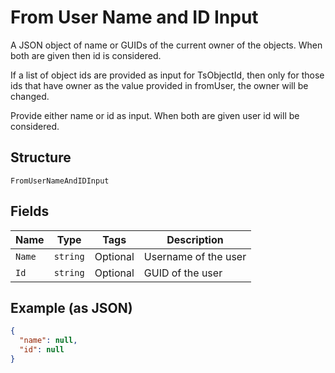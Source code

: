 
# From User Name and ID Input

A JSON object of name or GUIDs of the current owner of the objects. When both are given then id is considered.

If a list of object ids are provided as input for TsObjectId, then only for those ids that have owner as the value provided in fromUser, the owner will be changed.

Provide either name or id as input. When both are given user id will be considered.

## Structure

`FromUserNameAndIDInput`

## Fields

| Name | Type | Tags | Description |
|  --- | --- | --- | --- |
| `Name` | `string` | Optional | Username of the user |
| `Id` | `string` | Optional | GUID of the user |

## Example (as JSON)

```json
{
  "name": null,
  "id": null
}
```

